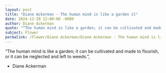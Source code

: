 ```yaml
---
layout: post
title: "Diane Ackerman - The human mind is like a garden it"
date: 2024-12-28 12:00:00 -0000
author: Diane Ackerman
quote: "“The human mind is like a garden; it can be cultivated and made to flourish, or it can be neglected and left to weeds.”,"
subject: Flower
permalink: /Flower/Diane Ackerman/Diane Ackerman - The human mind is like a garden it
---
```


“The human mind is like a garden; it can be cultivated and made to flourish, or it can be neglected and left to weeds.”,

- Diane Ackerman

